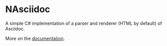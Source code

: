 # NAsciidoc

A simple C# implementation of a parser and renderer (HTML by default) of Asciidoc.

More on the [documentation](https://rmannibucau.github.io/NAsciidoc/).
